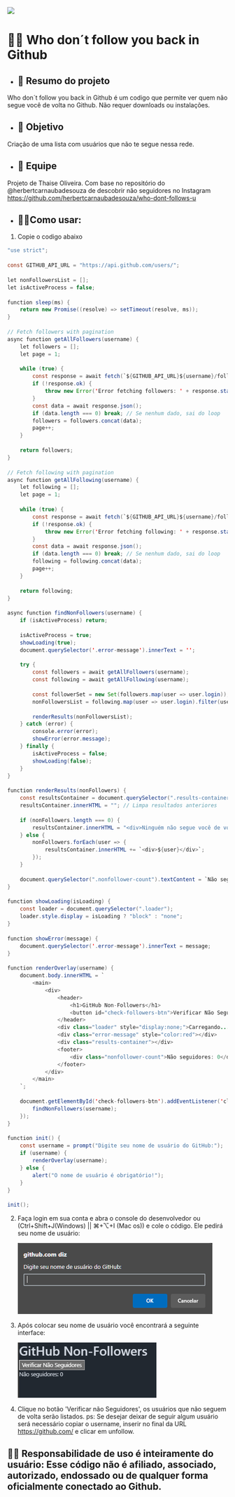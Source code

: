 <p align="left"><img src="http://img.shields.io/static/v1?label=STATUS&message=CONCLUIDO&color=GREEN&style=for-the-badge"/></p>

# 🕵️‍♂️ Who don´t follow you back in Github


- ## **📌 Resumo do projeto** 

Who don´t follow you back in Github é um codigo que permite ver quem não segue você de volta no Github. Não requer downloads ou instalações.


- ## **🎯 Objetivo**

Criação de uma lista com usuários que não te segue nessa rede.


- ## **👥 Equipe**

Projeto de Thaise Oliveira. Com base no repositório do @herbertcarnaubadesouza de descobrir não seguidores no Instagram https://github.com/herbertcarnaubadesouza/who-dont-follows-u


- ## **👩‍💻Como usar:** 
1. Copie o codigo abaixo
```java
"use strict";

const GITHUB_API_URL = "https://api.github.com/users/";

let nonFollowersList = [];
let isActiveProcess = false;

function sleep(ms) {
    return new Promise((resolve) => setTimeout(resolve, ms));
}

// Fetch followers with pagination
async function getAllFollowers(username) {
    let followers = [];
    let page = 1;

    while (true) {
        const response = await fetch(`${GITHUB_API_URL}${username}/followers?per_page=100&page=${page}`);
        if (!response.ok) {
            throw new Error('Error fetching followers: ' + response.statusText);
        }
        const data = await response.json();
        if (data.length === 0) break; // Se nenhum dado, sai do loop
        followers = followers.concat(data);
        page++;
    }

    return followers;
}

// Fetch following with pagination
async function getAllFollowing(username) {
    let following = [];
    let page = 1;

    while (true) {
        const response = await fetch(`${GITHUB_API_URL}${username}/following?per_page=100&page=${page}`);
        if (!response.ok) {
            throw new Error('Error fetching following: ' + response.statusText);
        }
        const data = await response.json();
        if (data.length === 0) break; // Se nenhum dado, sai do loop
        following = following.concat(data);
        page++;
    }

    return following;
}

async function findNonFollowers(username) {
    if (isActiveProcess) return;
    
    isActiveProcess = true;
    showLoading(true);
    document.querySelector('.error-message').innerText = '';

    try {
        const followers = await getAllFollowers(username);
        const following = await getAllFollowing(username);

        const followerSet = new Set(followers.map(user => user.login));
        nonFollowersList = following.map(user => user.login).filter(user => !followerSet.has(user));

        renderResults(nonFollowersList);
    } catch (error) {
        console.error(error);
        showError(error.message);
    } finally {
        isActiveProcess = false;
        showLoading(false);
    }
}

function renderResults(nonFollowers) {
    const resultsContainer = document.querySelector(".results-container");
    resultsContainer.innerHTML = ""; // Limpa resultados anteriores

    if (nonFollowers.length === 0) {
        resultsContainer.innerHTML = "<div>Ninguém não segue você de volta.</div>";
    } else {
        nonFollowers.forEach(user => {
            resultsContainer.innerHTML += `<div>${user}</div>`;
        });
    }

    document.querySelector(".nonfollower-count").textContent = `Não seguidores: ${nonFollowers.length}`;
}

function showLoading(isLoading) {
    const loader = document.querySelector(".loader");
    loader.style.display = isLoading ? "block" : "none";
}

function showError(message) {
    document.querySelector('.error-message').innerText = message;
}

function renderOverlay(username) {
    document.body.innerHTML = `
        <main>
            <div>
                <header>
                    <h1>GitHub Non-Followers</h1>
                    <button id="check-followers-btn">Verificar Não Seguidores</button>
                </header>
                <div class="loader" style="display:none;">Carregando...</div>
                <div class="error-message" style="color:red"></div>
                <div class="results-container"></div>
                <footer>
                    <div class="nonfollower-count">Não seguidores: 0</div>
                </footer>
            </div>
        </main>
    `;

    document.getElementById('check-followers-btn').addEventListener('click', () => {
        findNonFollowers(username);
    });
}

function init() {
    const username = prompt("Digite seu nome de usuário do GitHub:");
    if (username) {
        renderOverlay(username);
    } else {
        alert("O nome de usuário é obrigatório!");
    }
}

init();

```
2. Faça login em sua conta e abra o console do desenvolvedor ou (Ctrl+Shift+J(Windows) || ⌘+⌥+I (Mac os)) e cole o código. Ele pedirá seu nome de usuário:
  
    ![login](img-read-me/Capturar.PNG)
  
3. Após colocar seu nome de usuário você encontrará a seguinte interface:
  
   ![login](img-read-me/Capturar2.PNG)
  
4. Clique no botão 'Verificar não Seguidores', os usuários que não seguem de volta serão listados. 
ps: Se desejar deixar de seguir algum usuário será necessário copiar o username, inserir no final da URL https://github.com/ e clicar em unfollow.

## **🙋‍♀️ Responsabilidade de uso é inteiramente do usuário**: Esse código não é afiliado, associado, autorizado, endossado ou de qualquer forma oficialmente conectado ao Github.
  
